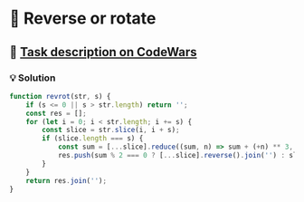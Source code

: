 # 📝 Reverse or rotate

## 🔗 [Task description on CodeWars](https://www.codewars.com/kata/56b5afb4ed1f6d5fb0000991)

### 💡 Solution

```javascript
function revrot(str, s) {
    if (s <= 0 || s > str.length) return '';
    const res = [];
    for (let i = 0; i < str.length; i += s) {
        const slice = str.slice(i, i + s);
        if (slice.length === s) {
            const sum = [...slice].reduce((sum, n) => sum + (+n) ** 3, 0);
            res.push(sum % 2 === 0 ? [...slice].reverse().join('') : slice.slice(1) + slice[0]);
        }
    }
    return res.join('');
}
```
